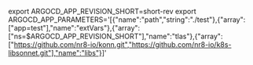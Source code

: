 export ARGOCD_APP_REVISION_SHORT=short-rev
export ARGOCD_APP_PARAMETERS='[{"name":"path","string":"./test"},{"array":["app=test"],"name":"extVars"},{"array":["ns=$ARGOCD_APP_REVISION_SHORT"],"name":"tlas"},{"array":["https://github.com/nr8-io/konn.git","https://github.com/nr8-io/k8s-libsonnet.git"],"name":"libs"}]'